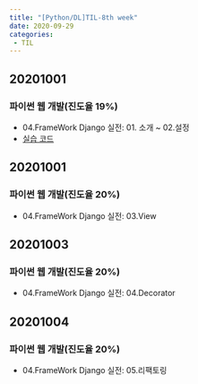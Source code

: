 ```yaml
---
title: "[Python/DL]TIL-8th week"
date: 2020-09-29
categories: 
 - TIL
---  
```

## 20201001
### 파이썬 웹 개발(진도율 19%)
 - 04.FrameWork Django 실전: 01. 소개 ~ 02.설정  
 - [실습 코드](https://github.com/SuyeonChoi/TIL/commit/370ca62faacc8d2c1a6403442eb5744e19ec4d95)  

## 20201001
### 파이썬 웹 개발(진도율 20%)
 - 04.FrameWork Django 실전: 03.View  


## 20201003
### 파이썬 웹 개발(진도율 20%)
 - 04.FrameWork Django 실전: 04.Decorator  

## 20201004
### 파이썬 웹 개발(진도율 20%)
 - 04.FrameWork Django 실전: 05.리팩토링    
